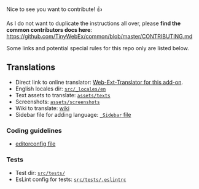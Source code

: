 Nice to see you want to contribute! :+1:

As I do not want to duplicate the instructions all over, please **find the common contributors docs here**: https://github.com/TinyWebEx/common/blob/master/CONTRIBUTING.md

Some links and potential special rules for this repo only are listed below.

## Translations

* Direct link to online translator: [Web-Ext-Translator for this add-on](https://lusito.github.io/web-ext-translator/?gh=https://github.com/rugk/googerteller).
* English locales dir: [`src/_locales/en`](src/_locales/en)
* Text assets to translate: [`assets/texts`](assets/texts)
* Screenshots: [`assets/screenshots`](assets/screenshots)
* Wiki to translate: [wiki](../../wiki)
* Sidebar file for adding language: [`_Sidebar` file](../../wiki/_Sidebar/_edit)

### Coding guidelines

* [editorconfig file](.editorconfig)

### Tests

* Test dir: [`src/tests/`](src/tests/)
* EsLint config for tests: [`src/tests/.eslintrc`](src/tests/.eslintrc)
